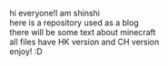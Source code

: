 hi everyone!l am shinshi  
here is a repository used as a blog  
there will be some text about minecraft  
all files have HK version and CH version  
enjoy! :D
